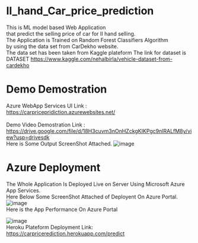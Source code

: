 # II_hand_Car_price_prediction
This is ML model based Web Application<br>
 that predict the selling price of car for II hand selling.
<br>
The Application is Trained on Random Forest Classifiers Algorithm
<br> by using the data set from CarDekho website.
<br> The data set has been taken from Kaggle plateform
The link for dataset is DATASET https://www.kaggle.com/nehalbirla/vehicle-dataset-from-cardekho

# Demo Demostration 
Azure WebApp Services UI Link : https://carpricepridiction.azurewebsites.net/
<br> <br> Demo Video Demostration Link : https://drive.google.com/file/d/18H3cuvm3nOnHZckgKIKPgc9nlRALfM8y/view?usp=drivesdk
<br>Here is Some Output ScreenShot Attached.
![image](https://user-images.githubusercontent.com/69205225/152641497-5b53a842-81ff-4e1e-a00a-8c0aaec64ae3.png)

# Azure Deployment

The Whole Application Is Deployed Live on Server Using Microsoft Azure App Services.
<br> Here Below Some ScreenShot Attached of Deployent On Azure Portal.
<br>
![image](https://user-images.githubusercontent.com/69205225/152641990-493026d3-bb53-47a3-9b3f-83108f0d0c1a.png)
<br> Here is the App Performance On Azure Portal
<br>


![image](https://user-images.githubusercontent.com/69205225/152642056-29317bc0-344f-4141-a680-06f1b27464b1.png)
<br>
Heroku Plateform Deployment Link: https://carpricerediction.herokuapp.com/predict
